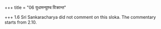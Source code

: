 +++
title = "06 युधामन्युश्च विक्रान्त"

+++
1.6 Sri Sankaracharya did not comment on this sloka. The commentary
starts from 2.10.
